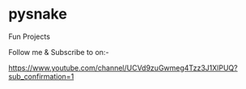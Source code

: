 # pysnake

Fun Projects

Follow me & Subscribe to on:- 

https://www.youtube.com/channel/UCVd9zuGwmeg4Tzz3J1XlPUQ?sub_confirmation=1
